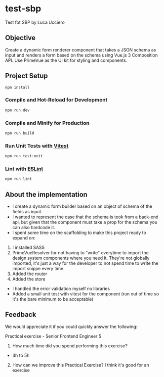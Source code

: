 # test-sbp

Test fot SBP by Luca Ucciero

## Objective

Create a dynamic form renderer component that takes a JSON schema as input and
renders a form based on the schema using Vue.js 3 Composition API. Use PrimeVue as
the UI kit for styling and components.

## Project Setup

```sh
npm install
```

### Compile and Hot-Reload for Development

```sh
npm run dev
```

### Compile and Minify for Production

```sh
npm run build
```

### Run Unit Tests with [Vitest](https://vitest.dev/)

```sh
npm run test:unit
```

### Lint with [ESLint](https://eslint.org/)

```sh
npm run lint
```

## About the implementation

- I create a dynamic form builder based on an object of schema of the fields as input.
- I wanted to represent the case that the schema is took from a back-end api, but given that the component must take a prop for the schema you can also hardcode it.
- I spent some time on the scaffolding to make this project ready to expand on:
1. I installed SASS
2. PrimeVueResolver for not having to "write" everytime to import the design system components where you need it. They're not globally imported, it's just a way for the developer to not spend time to write the import snippe every time.
3. Added the router
4. Added the store
- I handled the error validation myself no libraries
- Added a small unit test with vitest for the component (run out of time so it's the bare minimum to be acceptable)

## Feedback

We would appreciate it if you could quickly answer the following:

Practical exercise - Senior Frontend Engineer 5

1. How much time did you spend performing this exercise?

-   4h to 5h

2. How can we improve this Practical Exercise?
   I think it's good for an exercise
